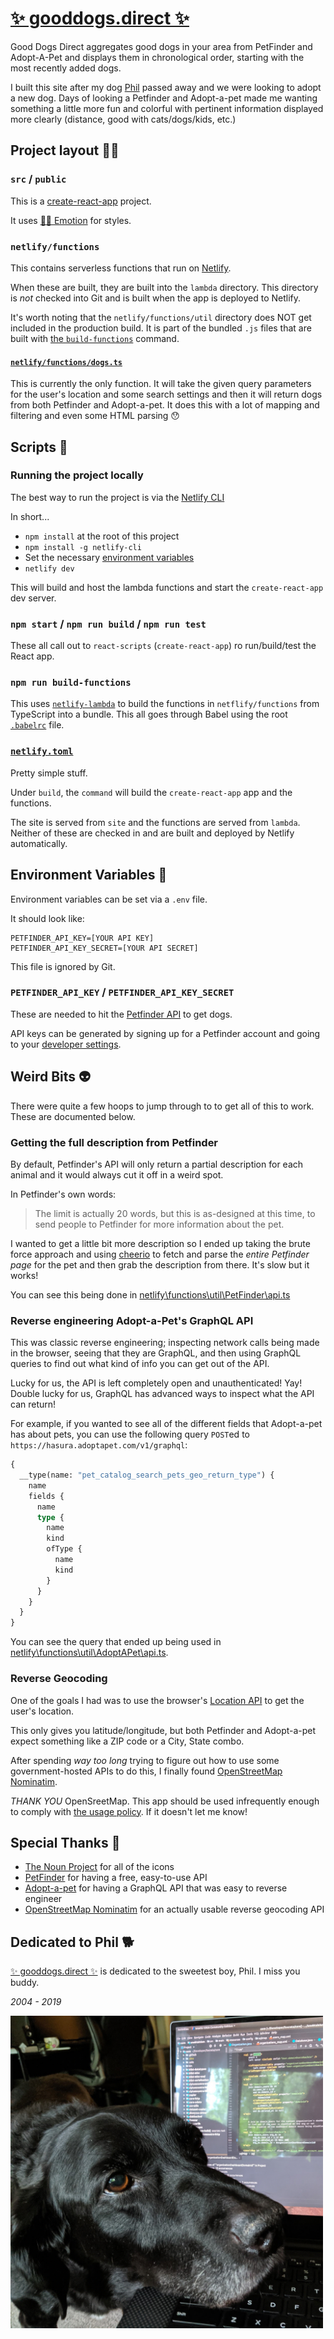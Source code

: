# [✨ gooddogs.direct ✨](https://gooddogs.direct)

Good Dogs Direct aggregates good dogs in your area from PetFinder and Adopt-A-Pet and
displays them in chronological order, starting with the most recently
added dogs.

I built this site after my dog [Phil](#dedicated-to-phil) passed away and we were looking to adopt a new dog. Days of looking a Petfinder and Adopt-a-pet made me wanting something a little more fun and colorful with pertinent information displayed more clearly (distance, good with cats/dogs/kids, etc.)

## Project layout 🕵️‍♀️

### `src` / `public`

This is a [create-react-app](https://github.com/facebook/create-react-app) project.

It uses [👩‍🎤 Emotion](https://emotion.sh/docs/introduction) for styles.

### `netlify/functions`

This contains serverless functions that run on [Netlify](https://www.netlify.com/).

When these are built, they are built into the `lambda` directory. This directory is _not_ checked into Git and is built when the app is deployed to Netlify.

It's worth noting that the `netlify/functions/util` directory does NOT get included in the production build. It is part of the bundled `.js` files that are built with [the `build-functions`](#npm-run-build-functions) command.

#### [`netlify/functions/dogs.ts`](./netlify/functions/dogs.ts)

This is currently the only function. It will take the given query parameters for the user's location and some search settings and then it will return dogs from both Petfinder and Adopt-a-pet. It does this with a lot of mapping and filtering and even some HTML parsing 😯

## Scripts 📜

### Running the project locally

The best way to run the project is via the [Netlify CLI](https://docs.netlify.com/cli/get-started/#run-a-local-development-environment)

In short...

- `npm install` at the root of this project
- `npm install -g netlify-cli`
- Set the necessary [environment variables](#environment-variables)
- `netlify dev`

This will build and host the lambda functions and start the `create-react-app` dev server.

### `npm start` / `npm run build` / `npm run test`

These all call out to `react-scripts` (`create-react-app`) ro run/build/test the React app.

### `npm run build-functions`

This uses [`netlify-lambda`](https://github.com/netlify/netlify-lambda) to build the functions in `netflify/functions` from TypeScript into a bundle. This all goes through Babel using the root [`.babelrc`](./.babelrc) file.

### [`netlify.toml`](./netlify.toml)

Pretty simple stuff.

Under `build`, the `command` will build the `create-react-app` app and the functions.

The site is served from `site` and the functions are served from `lambda`. Neither of these are checked in and are built and deployed by Netlify automatically.

## Environment Variables 🔐

Environment variables can be set via a `.env` file.

It should look like:

```
PETFINDER_API_KEY=[YOUR API KEY]
PETFINDER_API_KEY_SECRET=[YOUR API SECRET]
```

This file is ignored by Git.

### `PETFINDER_API_KEY` / `PETFINDER_API_KEY_SECRET`

These are needed to hit the [Petfinder API](https://www.petfinder.com/developers/v2/docs/) to get dogs.

API keys can be generated by signing up for a Petfinder account and going to your [developer settings](https://www.petfinder.com/user/developer-settings/).

## Weird Bits 👽

There were quite a few hoops to jump through to to get all of this to work. These are documented below.

### Getting the full description from Petfinder

By default, Petfinder's API will only return a partial description for each animal and it would always cut it off in a weird spot.

In Petfinder's own words:

> The limit is actually 20 words, but this is as-designed at this time, to send people to Petfinder for more information about the pet.

I wanted to get a little bit more description so I ended up taking the brute force approach and using [cheerio](https://cheerio.js.org/) to fetch and parse the _entire Petfinder page_ for the pet and then grab the description from there. It's slow but it works!

You can see this being done in [netlify\functions\util\PetFinder\api.ts](./netlify\functions\util\PetFinder\api.ts)

### Reverse engineering Adopt-a-Pet's GraphQL API

This was classic reverse engineering; inspecting network calls being made in the browser, seeing that they are GraphQL, and then using GraphQL queries to find out what kind of info you can get out of the API.

Lucky for us, the API is left completely open and unauthenticated! Yay! Double lucky for us, GraphQL has advanced ways to inspect what the API can return!

For example, if you wanted to see all of the different fields that Adopt-a-pet has about pets, you can use the following query `POST`ed to `https://hasura.adoptapet.com/v1/graphql`:

```graphql
{
  __type(name: "pet_catalog_search_pets_geo_return_type") {
    name
    fields {
      name
      type {
        name
        kind
        ofType {
          name
          kind
        }
      }
    }
  }
}
```

You can see the query that ended up being used in [netlify\functions\util\AdoptAPet\api.ts](./netlify\functions\util\AdoptAPet\api.ts).

### Reverse Geocoding

One of the goals I had was to use the browser's [Location API](https://developer.mozilla.org/en-US/docs/Web/API/Location) to get the user's location.

This only gives you latitude/longitude, but both Petfinder and Adopt-a-pet expect something like a ZIP code or a City, State combo.

After spending _way too long_ trying to figure out how to use some government-hosted APIs to do this, I finally found [OpenStreetMap Nominatim](https://nominatim.org/).

_THANK YOU_ OpenSreetMap. This app should be used infrequently enough to comply with [the usage policy](https://operations.osmfoundation.org/policies/nominatim/). If it doesn't let me know!

## Special Thanks 🙏

- [The Noun Project](https://thenounproject.com/) for all of the icons
- [PetFinder](https://www.petfinder.com/) for having a free, easy-to-use API
- [Adopt-a-pet](https://www.adoptapet.com/) for having a GraphQL API that was easy to reverse engineer
- [OpenStreetMap Nominatim](https://nominatim.org/) for an actually usable reverse geocoding API

## Dedicated to Phil 🐕

[✨ gooddogs.direct ✨](https://gooddogs.direct) is dedicated to the sweetest boy, Phil. I miss you buddy.

_2004 - 2019_

<img src="./src/images/phil5.jpg" alt="Picture of a dog, Phil, with his head on a laptop. He is asking for a walk." width="500px" />
